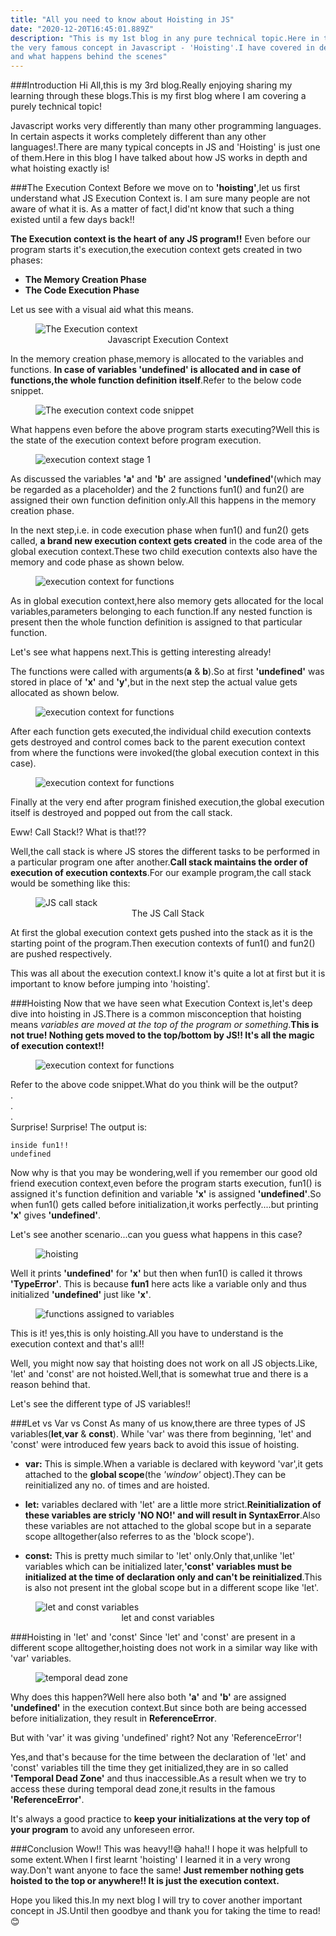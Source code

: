 ```yaml
---
title: "All you need to know about Hoisting in JS"
date: "2020-12-20T16:45:01.889Z"
description: "This is my 1st blog in any pure technical topic.Here in this blog I talk about
the very famous concept in Javascript - 'Hoisting'.I have covered in depth exactly what is hoisting
and what happens behind the scenes"
---
```


###Introduction
Hi All,this is my 3rd blog.Really enjoying sharing my learning
 through these blogs.This is my first blog where
I am covering a purely technical topic!

Javascript works very differently than many other programming languages.
In certain aspects it works completely different than any other languages!.There are many typical concepts in JS and 'Hoisting' is just one of them.Here in this blog I have talked about
how JS works in depth and what hoisting exactly is!

###The Execution Context
Before we move on to **'hoisting'**,let us first understand what JS Execution Context is.
I am sure many people are not aware of what it is.
As a matter of fact,I did'nt know that such a thing existed until
a few days back!!

**The Execution context is the heart of any JS program!!** Even before our
program starts it's execution,the execution context gets created in two phases:

* **The Memory Creation Phase**
* **The Code Execution Phase**

Let us see with a visual aid what this means.
<figure>
  <img
  src="./images/basic.png"
  alt="The Execution context">
  <figcaption style="text-align:center;">Javascript Execution Context</figcaption>
</figure>

In the memory creation phase,memory is allocated to the variables and functions.
**In case of variables 'undefined' is allocated and in case of functions,the whole function definition itself**.Refer to the below code snippet.
<figure>
  <img
  src="./images/ec-code-snippet.png"
  alt="The execution context code snippet">
</figure>

What happens even before the above program starts executing?Well this is
the state of the execution context before program execution.
<figure>
  <img
  src="./images/ec-stage1.png"
  alt="execution context stage 1">
</figure>

As discussed the variables **'a'** and **'b'** are assigned **'undefined'**(which may be 
regarded as a placeholder) and the 2 functions fun1() and fun2() are assigned
their own function definition only.All this happens in the memory creation phase.

In the next step,i.e. in code execution phase when fun1() and fun2() gets called,
**a brand new execution context gets created** in the code area of the global execution context.These two child execution contexts also have the memory and code
phase as shown below.
<figure>
  <img
  src="./images/part2.png"
  alt="execution context for functions">
</figure>

As in global execution context,here also memory gets allocated for the local variables,parameters belonging to each function.If any nested function is present
then the whole function definition is assigned to that particular function.

Let's see what happens next.This is getting interesting already!

The functions were called with arguments(**a** & **b**).So at first **'undefined'** was stored
in place of **'x'** and **'y'**,but in the next step the actual value gets allocated as
shown below.
<figure>
  <img
  src="./images/part3.png"
  alt="execution context for functions">
</figure>

After each function gets executed,the individual child execution contexts
gets destroyed and control comes back to the parent execution context from where
the functions were invoked(the global execution context in this case).

<figure>
  <img
  src="./images/part4.png"
  alt="execution context for functions">
</figure>

Finally at the very end after program finished execution,the global execution
itself is destroyed and popped out from the call stack.

Eww! Call Stack!? What is that!??

Well,the call stack is where JS stores the different tasks to be performed
in a particular program one after another.**Call stack maintains the order of execution of execution contexts**.For our example program,the call
stack would be something like this:


<figure>
  <img
  src="./images/call stack.png"
  alt="JS call stack">
  <figcaption style="text-align:center;">The JS Call Stack</figcaption>
</figure>

At first the global execution context gets pushed into the stack as it is the
starting point of the program.Then execution contexts of fun1() and fun2()
are pushed respectively.

This was all about the execution context.I know it's quite a lot at first
but it is important to know before jumping into 'hoisting'.

###Hoisting
Now that we have seen what Execution Context is,let's deep dive into
hoisting in JS.There is a common misconception that hoisting means
*variables are moved at the top of the program or something*.**This is not true! Nothing gets moved to the top/bottom by JS!! It's all the magic of execution context!!**


<figure>
  <img
  src="./images/hoisting.png"
  alt="execution context for functions">
</figure>

  Refer to the above code snippet.What do you think will be the output?\
  .\
  .\
  .\
Surprise! Surprise! The output is:

```
inside fun1!!
undefined
```

Now why is that you may be wondering,well if you remember our good old
friend execution context,even before the program starts execution, fun1() is assigned it's function definition and variable **'x'** is assigned **'undefined'**.So
when fun1() gets called before initialization,it works perfectly....but
printing **'x'** gives **'undefined'**.

Let's see another scenario...can you guess what happens in this case?

<figure>
  <img
  src="./images/hoisting2.png"
  alt="hoisting">
</figure>

Well it prints **'undefined'** for **'x'** but then when fun1() is called it throws **'TypeError'**.
This is because **fun1** here acts like a variable only and thus initialized **'undefined'** just
like **'x'**.

<figure>
  <img
  src="./images/TypeError.png"
  alt="functions assigned to variables">
</figure>

This is it! yes,this is only hoisting.All you have to understand is the
execution context and that's all!!

Well, you might now say that hoisting does not work on all JS objects.Like,
'let' and 'const' are not hoisted.Well,that is somewhat true and there is
a reason behind that.

Let's see the different type of JS variables!!


###Let vs Var vs Const
As many of us know,there are three types of JS variables(**let**,**var** & **const**).
While 'var' was there from beginning, 'let' and 'const' were introduced few
years back to avoid this issue of hoisting.

- **var:** This is simple.When a variable is declared with keyword 'var',it gets 
      attached to the **global scope**(the *'window'* object).They can be reinitialized
      any no. of times and are hoisted.

- **let:** variables declared with 'let' are a little more strict.**Reinitialization of these variables are stricly 'NO NO!' and will result in SyntaxError**.Also these variables are not attached to the global scope but in a separate scope alltogether(also referres to as the 'block scope').

- **const:** This is pretty much similar to 'let' only.Only that,unlike 'let' variables
       which can be initialized later,**'const' variables must be initialized at the time of declaration only and can't be reinitialized**.This is also not present int the global scope but in a different scope like 'let'.

<figure>
  <img
  src="./images/let+const.png"
  alt="let and const variables">
  <figcaption style="text-align:center;">let and const variables</figcaption>
</figure>

###Hoisting in 'let' and 'const'
Since 'let' and 'const' are present in a different scope alltogether,hoisting
does not work in a similar way like with 'var' variables.


<figure>
  <img
  src="./images/tdz.png"
  alt="temporal dead zone">
</figure>

Why does this happen?Well here also both **'a'** and **'b'** are assigned **'undefined'**
in the execution context.But since both are being accessed before initialization,
they result in **ReferenceError**.


But with 'var' it was giving 'undefined' right? Not any 'ReferenceError'!

Yes,and that's because for the time between the declaration of 'let' and 'const'
variables till the time they get initialized,they are in so called **'Temporal Dead Zone'** and thus inaccessible.As a result when we try to access these
during temporal dead zone,it results in the famous **'ReferenceError'**.

It's always a good practice to **keep your initializations at the very top of your program** to avoid any unforeseen error.

###Conclusion
Wow!! This was heavy!!😅 haha!! I hope it was helpfull to some extent.When I
first learnt 'hoisting' I learned it in a very wrong way.Don't want
anyone to face the same! **Just remember nothing gets hoisted to the top or anywhere!! It is just the execution context.**

Hope you liked this.In my next blog I will try to cover another important
concept in JS.Until then goodbye and thank you for taking the time to read!😊